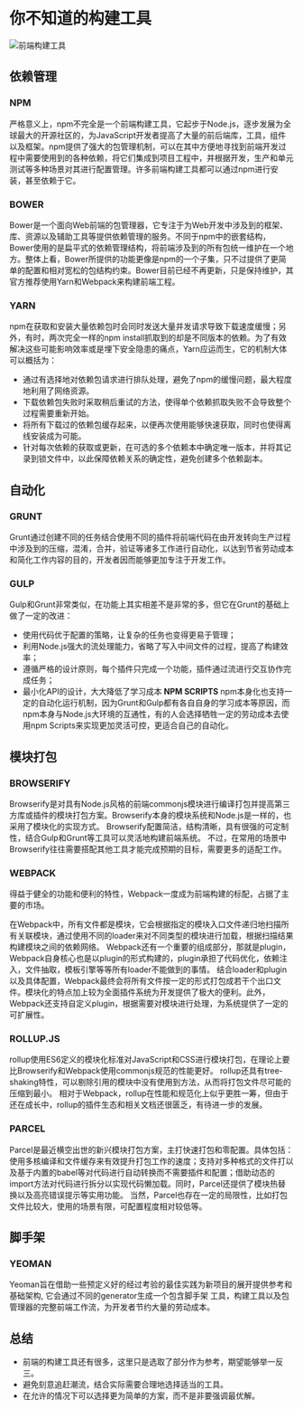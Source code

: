 # 你不知道的构建工具

![前端构建工具](/hanklog/images/front_end_build_tools.png) 
## 依赖管理
### NPM
严格意义上，npm不完全是一个前端构建工具，它起步于Node.js，逐步发展为全球最大的开源社区的，为JavaScript开发者提高了大量的前后端库，工具，组件以及框架。npm提供了强大的包管理机制，可以在其中方便地寻找到前端开发过程中需要使用到的各种依赖，将它们集成到项目工程中，并根据开发，生产和单元测试等多种场景对其进行配置管理。许多前端构建工具都可以通过npm进行安装，甚至依赖于它。

### BOWER
Bower是一个面向Web前端的包管理器，它专注于为Web开发中涉及到的框架、库、资源以及辅助工具等提供依赖管理的服务。不同于npm中的嵌套结构，Bower使用的是扁平式的依赖管理结构，将前端涉及到的所有包统一维护在一个地方。整体上看，Bower所提供的功能更像是npm的一个子集，只不过提供了更简单的配置和相对宽松的包结构约束。Bower目前已经不再更新，只是保持维护，其官方推荐使用Yarn和Webpack来构建前端工程。

### YARN
npm在获取和安装大量依赖包时会同时发送大量并发请求导致下载速度缓慢；另外，有时，两次完全一样的npm install抓取到的却是不同版本的依赖。为了有效解决这些可能影响效率或是埋下安全隐患的痛点，Yarn应运而生，它的机制大体可以概括为：
- 通过有选择地对依赖包请求进行排队处理，避免了npm的缓慢问题，最大程度地利用了网络资源。
- 下载依赖包失败时采取稍后重试的方法，使得单个依赖抓取失败不会导致整个过程需要重新开始。
- 将所有下载过的依赖包缓存起来，以便再次使用能够快速获取，同时也使得离线安装成为可能。
- 针对每次依赖的获取或更新，在可选的多个依赖本中确定唯一版本，并将其记录到锁文件中，以此保障依赖关系的确定性，避免创建多个依赖副本。

## 自动化

### GRUNT
Grunt通过创建不同的任务结合使用不同的插件将前端代码在由开发转向生产过程中涉及到的压缩，混淆，合并，验证等诸多工作进行自动化，以达到节省劳动成本和简化工作内容的目的，开发者因而能够更加专注于开发工作。

### GULP
Gulp和Grunt非常类似，在功能上其实相差不是非常的多，但它在Grunt的基础上做了一定的改进：

- 使用代码优于配置的策略，让复杂的任务也变得更易于管理；
- 利用Node.js强大的流处理能力，省略了写入中间文件的过程，提高了构建效率；
- 遵循严格的设计原则，每个插件只完成一个功能，插件通过流进行交互协作完成任务；
- 最小化API的设计，大大降低了学习成本
**NPM SCRIPTS**
npm本身化也支持一定的自动化运行机制，因为Grunt和Gulp都有各自自身的学习成本等原因，而npm本身与Node.js大环境的互通性，有的人会选择牺牲一定的劳动成本去使用npm Scripts来实现更加灵活可控，更适合自己的自动化。

## 模块打包

### BROWSERIFY
Browserify是对具有Node.js风格的前端commonjs模块进行编译打包并提高第三方库或插件的模块打包方案。Browserify本身的模块系统和Node.js是一样的，也采用了模块化的实现方式。 Browserify配置简洁，结构清晰，具有很强的可定制性，结合Gulp和Grunt等工具可以灵活地构建前端系统。 不过，在常用的场景中Browserify往往需要搭配其他工具才能完成预期的目标，需要更多的适配工作。

### WEBPACK
得益于健全的功能和便利的特性，Webpack一度成为前端构建的标配，占据了主要的市场。

在Webpack中，所有文件都是模块，它会根据指定的模块入口文件递归地扫描所有关联模块，通过使用不同的loader来对不同类型的模块进行加载，根据扫描结果构建模块之间的依赖网络。 Webpack还有一个重要的组成部分，那就是plugin，Webpack自身核心也是以plugin的形式构建的，plugin承担了代码优化，依赖注入，文件抽取，模板引擎等等所有loader不能做到的事情。 结合loader和plugin以及具体配置，Webpack最终会将所有文件按一定的形式打包成若干个出口文件。模块化的特点加上较为全面插件系统为开发提供了极大的便利。此外，Webpack还支持自定义plugin，根据需要对模块进行处理，为系统提供了一定的可扩展性。

### ROLLUP.JS
rollup使用ES6定义的模块化标准对JavaScript和CSS进行模块打包，在理论上要比Browserify和Webpack使用commonjs规范的性能更好。 rollup还具有tree-shaking特性，可以剔除引用的模块中没有使用到方法，从而将打包文件尽可能的压缩到最小。 相对于Webpack，rollup在性能和规范化上似乎更胜一筹，但由于还在成长中，rollup的插件生态和相关文档还很匮乏，有待进一步的发展。

### PARCEL
Parcel是最近横空出世的新兴模块打包方案，主打快速打包和零配置。具体包括：使用多核编译和文件缓存来有效提升打包工作的速度；支持对多种格式的文件打以及基于内置的babel等对代码进行自动转换而不需要插件和配置；借助动态的import方法对代码进行拆分以实现代码懒加载。同时，Parcel还提供了模块热替换以及高亮错误提示等实用功能。 当然，Parcel也存在一定的局限性，比如打包文件比较大，使用的场景有限，可配置程度相对较低等。

## 脚手架

### YEOMAN
Yeoman旨在借助一些预定义好的经过考验的最佳实践为新项目的展开提供参考和基础架构, 它会通过不同的generator生成一个包含脚手架 工具，构建工具以及包管理器的完整前端工作流，为开发者节约大量的劳动成本。

## 总结
- 前端的构建工具还有很多，这里只是选取了部分作为参考，期望能够举一反三。
- 避免刻意追赶潮流，结合实际需要合理地选择适当的工具。
- 在允许的情况下可以选择更为简单的方案，而不是非要强调最优解。
